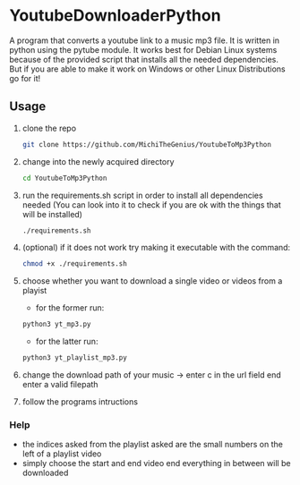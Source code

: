 # YoutubeDownloaderPython

A program that converts a youtube link to a music mp3 file. It is written in python using the pytube module. It works best for Debian Linux systems because of the provided script that installs all the needed dependencies. But if you are able to make it work on Windows or other Linux Distributions go for it!

## Usage
1. clone the repo
	```sh
	git clone https://github.com/MichiTheGenius/YoutubeToMp3Python
	```
2. change into the newly acquired directory
	```sh
	cd YoutubeToMp3Python
	```
3. run the requirements.sh script in order to install all dependencies needed
	(You can look into it to check if you are ok with the things that will be installed)
	```sh
	./requirements.sh
	```
4. (optional) if it does not work try making it executable with the command:
	```sh
	chmod +x ./requirements.sh
	```
5. choose whether you want to download a single video or videos from a playist
	- for the former run:
	```sh
	python3 yt_mp3.py
	```

	- for the latter run:
	```sh
	python3 yt_playlist_mp3.py
	```
	
6. change the download path of your music -> enter c in the url field end enter a valid filepath
7. follow the programs intructions

### Help
- the indices asked from the playlist asked are the small numbers on the left of a playlist video
- simply choose the start and end video end everything in between will be downloaded
